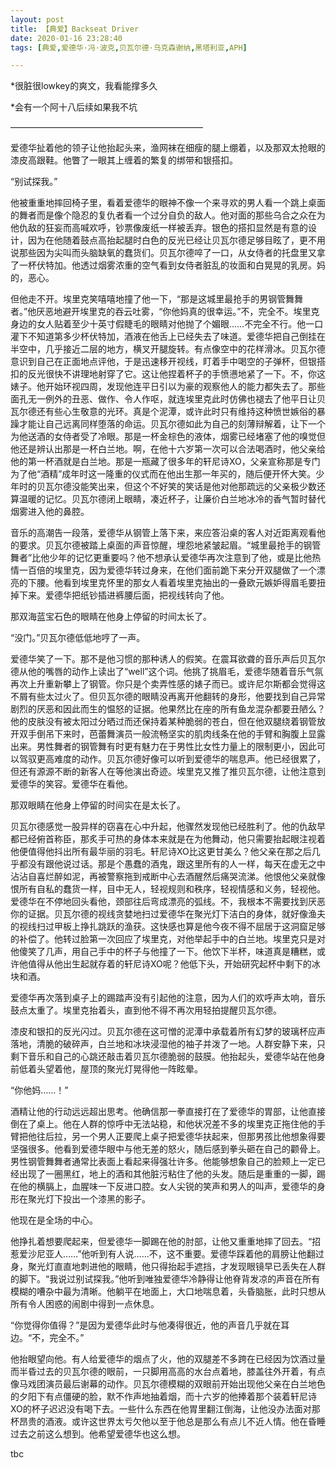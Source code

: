 ```yaml
---
layout: post
title: 【典爱】Backseat Driver
date: 2020-01-16 23:28:40
tags: [典爱,爱德华·冯·波克,贝瓦尔德·乌克森谢纳,黑塔利亚,APH]

---
```

*很脏很lowkey的爽文，我看能撑多久

*会有一个阿十八后续如果我不坑

——————————————————————  

爱德华扯着他的领子让他抬起头来，渔网袜在细瘦的腿上绷着，以及那双太抢眼的漆皮高跟鞋。他瞥了一眼其上缠着的繁复的绑带和银搭扣。  

“别试探我。”

他被重重地摔回椅子里，看着爱德华的眼神不像一个来寻欢的男人看一个跳上桌面的舞者而是像个隐忍的复仇者看一个过分自负的敌人。他对面的那些乌合之众在为他仇敌的狂妄而高喊欢呼，钞票像废纸一样被丢弃。银色的搭扣显然是有意的设计，因为在他随着鼓点高抬起腿时白色的反光已经让贝瓦尔德足够目眩了，更不用说那些因为尖叫而头脑缺氧的蠢货们。贝瓦尔德啐了一口，从女侍者的托盘里又拿了一杯伏特加。他透过烟雾浓重的空气看到女侍者脏乱的妆面和白晃晃的乳房。妈的，恶心。

但他走不开。埃里克笑嘻嘻地撞了他一下，“那是这城里最抢手的男钢管舞舞者。”他厌恶地避开埃里克的吞云吐雾，“你他妈真的很幸运。”不，完全不。埃里克身边的女人贴着至少十英寸假睫毛的眼睛对他抛了个媚眼……不完全不行。他一口灌下不知道第多少杯伏特加，酒液在他舌上已经失去了味道。爱德华把自己倒挂在半空中，几乎接近二层的地方，横叉开腿旋转。有点像空中的花样滑冰。贝瓦尔德意识到自己在正面地点评他，于是迅速移开视线，盯着手中喝空的子弹杯，但银搭扣的反光很快不讲理地射穿了它。这让他捏着杯子的手愤懑地紧了一下。不，你这婊子。他开始环视四周，发现他连平日引以为豪的观察他人的能力都失去了。那些面孔无一例外的丑恶、做作、令人作呕，就连埃里克此时仿佛也褪去了他平日让贝瓦尔德还有些心生敬意的光环。真是个泥潭，或许此时只有维持这种愤世嫉俗的暴躁才能让自己远离同样堕落的命运。贝瓦尔德如此为自己的刻薄辩解着，让下一个为他送酒的女侍者受了冷眼。那是一杯金棕色的液体，烟雾已经堵塞了他的嗅觉但他还是辨认出那是一杯白兰地。啊，在他十六岁第一次可以合法喝酒时，他父亲给他的第一杯酒就是白兰地。那是一瓶藏了很多年的轩尼诗XO，父亲宣称那是专门为了他“酒精”成年时这一隆重的仪式而在他出生那一年买的，随后便开怀大笑。少年时的贝瓦尔德没能笑出来，但这个不好笑的笑话是他对他那疏远的父亲极少数还算温暖的记忆。贝瓦尔德闭上眼睛，凑近杯子，让廉价白兰地冰冷的香气暂时替代烟雾进入他的鼻腔。

音乐的高潮告一段落，爱德华从钢管上落下来，来应答沿桌的客人对近距离观看他的要求。贝瓦尔德被踏上桌面的声音惊醒，埋怨地紧皱起眉。“城里最抢手的钢管舞者”比他少年的记忆更重要吗？他不想承认爱德华再次注意到了他，或是比他热情一百倍的埃里克，因为爱德华转过身来，在他们面前跪下来分开双腿做了一个漂亮的下腰。他看到埃里克怀里的那女人看着埃里克抽出的一叠欧元嫉妒得眉毛要扭掉下来。爱德华把纸钞插进裤腰后面，把视线转向了他。

那双海蓝宝石色的眼睛在他身上停留的时间太长了。

“没门。”贝瓦尔德低低地哼了一声。

爱德华笑了一下。那不是他习惯的那种诱人的假笑。在震耳欲聋的音乐声后贝瓦尔德从他的嘴唇的动作上读出了“well”这个词。他挑了挑眉毛，爱德华随着音乐气氛再次上升重新攀上了钢管。你只是个卖弄性感的婊子而已。或许尼尔斯都会觉得这不屑有些太过火了。但贝瓦尔德的眼睛没再离开他翻转的身形，他要找到自己异常剧烈的厌恶和因此而生的愠怒的证据。他果然比在座的所有鱼龙混杂都要丑陋么？他的皮肤没有被太阳过分晒过而还保持着某种脆弱的苍白，但在他双腿绕着钢管放开双手倒吊下来时，芭蕾舞演员一般流畅坚实的肌肉线条在他的手臂和胸腹上显露出来。男性舞者的钢管舞有时更有魅力在于男性比女性力量上的限制更小，因此可以驾驭更高难度的动作。贝瓦尔德好像可以听到爱德华的喘息声。他已经很累了，但还有源源不断的新客人在等他演出奇迹。埃里克又推了推贝瓦尔德，让他注意到爱德华的笑容。爱德华在看他。

那双眼睛在他身上停留的时间实在是太长了。  

贝瓦尔德感觉一股异样的窃喜在心中升起，他骤然发现他已经胜利了。他的仇敌早都已经俯首称臣，那炙手可热的身体本来就是在为他舞动，他只需要抬起眼注视着他便值得他抖出所有最华丽的羽毛。轩尼诗XO比这更甘美么？他父亲在那之后几乎都没有跟他说过话。那是个愚蠢的酒鬼，跟这里所有的人一样，每天在虚无之中沾沾自喜烂醉如泥，再被警察拖到戒断中心去酒醒然后痛哭流涕。他恨他父亲就像恨所有自私的蠢货一样，目中无人，轻视规则和秩序，轻视情感和义务，轻视他。爱德华在不停地回头看他，颈部往后弯成漂亮的弧线。不，我根本不需要找到厌恶你的证据。贝瓦尔德的视线贪婪地扫过爱德华在聚光灯下洁白的身体，就好像渔夫的视线扫过甲板上挣扎跳跃的渔获。这快感也算是他今夜不得不屈居于这洞窟足够的补偿了。他转过脸第一次回应了埃里克，对他举起手中的白兰地。埃里克只是对他傻笑了几声，用自己手中的杯子与他撞了一下。他饮下半杯，味道真是糟糕，或许他值得从他出生起就存着的轩尼诗XO呢？他低下头，开始研究起杯中剩下的冰块和酒。

爱德华再次落到桌子上的踢踏声没有引起他的注意，因为人们的欢呼声太响，音乐鼓点太重了。埃里克抬着头，直到他不得不再次用轻拍提醒贝瓦尔德。

漆皮和银扣的反光闪过。贝瓦尔德在这可憎的泥潭中承载着所有幻梦的玻璃杯应声落地，清脆的破碎声，白兰地和冰块浸湿他的袖子并泼了一地。人群安静下来，只剩下音乐和自己的心跳还敲击着贝瓦尔德脆弱的鼓膜。他抬起头，爱德华站在他身前低着头望着他，屋顶的聚光灯晃得他一阵眩晕。  

“你他妈……！”

酒精让他的行动远远超出思考。他确信那一拳直接打在了爱德华的胃部，让他直接倒在了桌上。他在人群的惊呼中无法站稳，和他状况差不多的埃里克正拖住他的手臂把他往后拉，另一个男人正要爬上桌子把爱德华扶起来，但那男孩比他想象得要坚强很多。他看到爱德华眼中与他无差的怒火，随后感到拳头砸在自己的颧骨上。男性钢管舞舞者通常比表面上看起来得强壮许多。他能够想象自己的脸颊上一定已经出现了一圈黑红，地上的酒和其他脏污粘住了他的头发。随后是重重的一脚，踢在他的横膈上，血腥味一下反进口腔。女人尖锐的笑声和男人的叫声，爱德华的身形在聚光灯下投出一个漆黑的影子。

他现在是全场的中心。

他挣扎着想要爬起来，但爱德华一脚踢在他的肘部，让他又重重地摔了回去。“招惹爱沙尼亚人……”他听到有人说……不，这不重要。爱德华踩着他的肩膀让他翻过身，聚光灯直直地刺进他的眼睛，他只得抬起手遮挡，才发现眼镜早已丢失在人群的脚下。“我说过别试探我。”他听到唯独爱德华冷静得让他脊背发凉的声音在所有模糊的嘈杂中最为清晰。他躺平在地面上，大口地喘息着，头昏脑胀，此时只想从所有令人困惑的闹剧中得到一点休息。

“你觉得你值得？”是因为爱德华此时与他凑得很近，他的声音几乎就在耳边。“不，完全不。”

他抬眼望向他。有人给爱德华的烟点了火，他的双腿差不多跨在已经因为饮酒过量而半昏过去的贝瓦尔德的眼前，一只脚用高高的水台点着地，膝盖往外开着，有点像马戏团演员最后谢幕的动作。贝瓦尔德模糊的双眼前开始出现他父亲在白兰地色的夕阳下有点僵硬的脸，默不作声地抽着烟，而十六岁的他捧着那个装着轩尼诗XO的杯子迟迟没有喝下去。一些什么东西在他胃里翻江倒海，让他没办法面对那杯昂贵的酒液。或许这世界太亏欠他以至于他总是那么有点儿不近人情。他在昏睡过去之前这么想到。他希望爱德华也这么想。

tbc